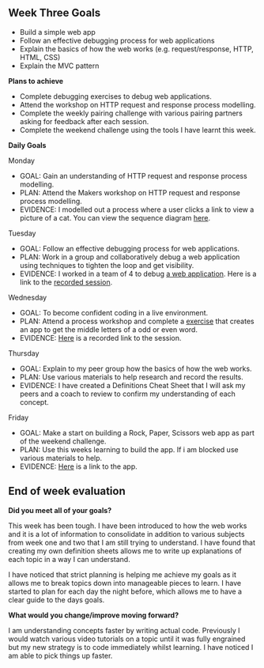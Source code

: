 ## Week Three Goals

- Build a simple web app
- Follow an effective debugging process for web applications
- Explain the basics of how the web works (e.g. request/response, HTTP, HTML, CSS)
- Explain the MVC pattern

**Plans to achieve**

- Complete debugging exercises to debug web applications. 
- Attend the workshop on HTTP request and response process modelling. 
- Complete the weekly pairing challenge with various pairing partners asking for feedback after each session.
- Complete the weekend challenge using the tools I have learnt this week.

**Daily Goals**

Monday

- GOAL: Gain an understanding of HTTP request and response process modelling.
- PLAN: Attend the Makers workshop on HTTP request and response process modelling. 
- EVIDENCE: I modelled out a process where a user clicks a link to view a picture of a cat. You can view the sequence diagram [here](https://www.diagram.codes/d/sequence/alias%20user%20%3D%20%22user%22%0Aalias%20server%20%3D%20%22server%22%0Aalias%20browser%20%3D%20%22browser%22%0A%0Auser%20-%3E%20browser%20%3A%22user%20clicks%20link%22%0Abrowser%20-%3E%20server%20%3A%22sends%20GET%20request%20for%20%2Fcats.html%22%20%0Aserver%20-%3E%20browser%20%3A%22sends%20back%20a%20response%20with%20html%20file%22%0Abrowser%20-%3E%20server%20%3A%22sends%20a%20GET%20request%20for%20cat.jpg%22%0Aserver%20-%3E%20browser%20%3A%22sends%20back%20the%20cat.jpg%20with%20200%20status%20code%22%0Abrowser%20-%3E%20user%20%3A%20%22Renders%20the%20file%20for%20view%22%0A%0A%0A%0Auser%20-%3E%20browser%20%3A%22user%20clicks%20list%20link%22%0Abrowser%20-%3E%20server%20%3A%22sends%20a%20GET%20request%20for%20%2Flist.html%22%0Aserver%20-%3E%20browser%20%3A%20%22send%20back%20form%20with%20200%20status%20code%22%20%0Abrowser%20-%3E%20user%20%3A%20%22renders%20the%20form%20for%20input%22%20%0Auser%20-%3E%20browser%20%3A%22submits%20input%22%0Abrowser%20-%3E%20server%3A%20%22sends%20a%20POST%20request%20with%20the%20users%20input%20for%20%2Fthanks.html%22%0A%0A%0A%0A%0A%0A).

Tuesday

- GOAL: Follow an effective debugging process for web applications.
- PLAN: Work in a group and collaboratively debug a web application using techniques to tighten the loop and get visibility. 
- EVIDENCE: I worked in a team of 4 to debug [a web application](https://github.com/makersacademy/skills-workshops/tree/master/week-3/debugging_2). Here is a link to the [recorded session](https://drive.google.com/file/d/16FtG_OIC27onqjOolca2Q0xGph3c3wz5/view?usp=sharing).

Wednesday

- GOAL: To become confident coding in a live environment. 
- PLAN: Attend a process workshop and complete a [exercise](https://github.com/makersacademy/skills-workshops/tree/master/process_review/exercises/middle_letter) that creates an app to get the middle letters of a odd or even word.
- EVIDENCE: [Here](https://drive.google.com/file/d/1oLOCVwThbr8m4HVmm4m_rIa9q5YmFqie/view?usp=sharing) is a recorded link to the session.

Thursday

- GOAL: Explain to my peer group how the basics of how the web works.
- PLAN: Use various materials to help research and record the results.
- EVIDENCE: I have created a Definitions Cheat Sheet that I will ask my peers and a coach to review to confirm my understanding of each concept.

Friday

- GOAL: Make a start on building a Rock, Paper, Scissors web app as part of the weekend challenge.
- PLAN: Use this weeks learning to build the app. If i am blocked use various materials to help.
- EVIDENCE: [Here](https://github.com/RichEwin/rps-challenge) is a link to the app.

## End of week evaluation 

**Did you meet all of your goals?**

This week has been tough. I have been introduced to how the web works and it is a lot of information to consolidate in addition to various subjects from week one and two that I am still trying to understand. I have found that creating my own definition sheets allows me to write up explanations of each topic in a way I can understand. 

I have noticed that strict planning is helping me achieve my goals as it allows me to break topics down into manageable pieces to learn. I have started to plan for each day the night before, which allows me to have a clear guide to the days goals.

**What would you change/improve moving forward?**

I am understanding concepts faster by writing actual code. Previously I would watch various video tutorials on a topic until it was fully engrained but my new strategy is to code immediately whilst learning. I have noticed I am able to pick things up faster. 

